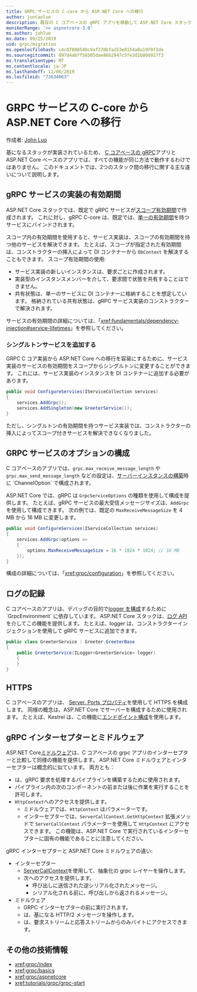 ```yaml
---
title: GRPC サービスの C-core から ASP.NET Core への移行
author: juntaoluo
description: 既存の C コアベースの gRPC アプリを移動して ASP.NET Core スタック上で実行する方法について説明します。
monikerRange: '>= aspnetcore-3.0'
ms.author: johluo
ms.date: 09/25/2019
uid: grpc/migration
ms.openlocfilehash: c4c07808540c9af370bfa253e8154a8a19f0f3de
ms.sourcegitcommit: 897d4abff58505dae86b2947c5fe3d1b80d927f3
ms.translationtype: MT
ms.contentlocale: ja-JP
ms.lasthandoff: 11/06/2019
ms.locfileid: "73634063"
---
```

# <a name="migrating-grpc-services-from-c-core-to-aspnet-core"></a>GRPC サービスの C-core から ASP.NET Core への移行

作成者: [John Luo](https://github.com/juntaoluo)

基になるスタックが実装されているため、 [C コアベースの gRPC](https://grpc.io/blog/grpc-stacks)アプリと ASP.NET Core ベースのアプリでは、すべての機能が同じ方法で動作するわけではありません。 このドキュメントでは、2つのスタック間の移行に関する主な違いについて説明します。

## <a name="grpc-service-implementation-lifetime"></a>gRPC サービスの実装の有効期間

ASP.NET Core スタックでは、既定で gRPC サービスが[スコープ有効期間](xref:fundamentals/dependency-injection#service-lifetimes)で作成されます。 これに対し、gRPC C-core は、既定では、[単一の有効期間](xref:fundamentals/dependency-injection#service-lifetimes)を持つサービスにバインドされます。

スコープ内の有効期間を使用すると、サービス実装は、スコープの有効期間を持つ他のサービスを解決できます。 たとえば、スコープが指定された有効期間は、コンストラクターの挿入によって DI コンテナーから `DbContext` を解決することもできます。 スコープ有効期間の使用:

* サービス実装の新しいインスタンスは、要求ごとに作成されます。
* 実装型のインスタンスメンバーを介して、要求間で状態を共有することはできません。
* 共有状態は、単一のサービスに DI コンテナーに格納することを想定しています。 格納されている共有状態は、gRPC サービス実装のコンストラクターで解決されます。

サービスの有効期間の詳細については、「<xref:fundamentals/dependency-injection#service-lifetimes>」を参照してください。

### <a name="add-a-singleton-service"></a>シングルトンサービスを追加する

GRPC C コア実装から ASP.NET Core への移行を容易にするために、サービス実装のサービスの有効期間をスコープからシングルトンに変更することができます。 これには、サービス実装のインスタンスを DI コンテナーに追加する必要があります。

```csharp
public void ConfigureServices(IServiceCollection services)
{
    services.AddGrpc();
    services.AddSingleton(new GreeterService());
}
```

ただし、シングルトンの有効期間を持つサービス実装では、コンストラクターの挿入によってスコープ付きサービスを解決できなくなりました。

## <a name="configure-grpc-services-options"></a>GRPC サービスのオプションの構成

C コアベースのアプリでは、`grpc.max_receive_message_length` や `grpc.max_send_message_length` などの設定は、[サーバーインスタンスの構築](https://grpc.io/grpc/csharp/api/Grpc.Core.Server.html#Grpc_Core_Server__ctor_System_Collections_Generic_IEnumerable_Grpc_Core_ChannelOption__)時に `ChannelOption` で構成されます。

ASP.NET Core では、gRPC は `GrpcServiceOptions` の種類を使用して構成を提供します。 たとえば、gRPC サービスの最大受信メッセージサイズは、`AddGrpc` を使用して構成できます。 次の例では、既定の `MaxReceiveMessageSize` を 4 MB から 16 MB に変更します。

```csharp
public void ConfigureServices(IServiceCollection services)
{
    services.AddGrpc(options =>
    {
        options.MaxReceiveMessageSize = 16 * 1024 * 1024; // 16 MB
    });
}
```

構成の詳細については、「<xref:grpc/configuration>」を参照してください。

## <a name="logging"></a>ログの記録

C コアベースのアプリは、デバッグの目的で[logger を構成](https://grpc.io/grpc/csharp/api/Grpc.Core.GrpcEnvironment.html?q=size#Grpc_Core_GrpcEnvironment_SetLogger_Grpc_Core_Logging_ILogger_)するために `GrpcEnvironment` に依存しています。 ASP.NET Core スタックは、[ログ API](xref:fundamentals/logging/index)を介してこの機能を提供します。 たとえば、logger は、コンストラクターインジェクションを使用して gRPC サービスに追加できます。

```csharp
public class GreeterService : Greeter.GreeterBase
{
    public GreeterService(ILogger<GreeterService> logger)
    {
    }
}
```

## <a name="https"></a>HTTPS

C コアベースのアプリは、 [Server. Ports プロパティ](https://grpc.io/grpc/csharp/api/Grpc.Core.Server.html#Grpc_Core_Server_Ports)を使用して HTTPS を構成します。 同様の概念は、ASP.NET Core でサーバーを構成するために使用されます。 たとえば、Kestrel は、この機能に[エンドポイント構成](xref:fundamentals/servers/kestrel#endpoint-configuration)を使用します。

## <a name="grpc-interceptors-vs-middleware"></a>gRPC インターセプターとミドルウェア

ASP.NET Core[ミドルウェア](xref:fundamentals/middleware/index)は、C コアベースの grpc アプリのインターセプターと比較して同様の機能を提供します。 ASP.NET Core ミドルウェアとインターセプターは概念的に似ています。 両方とも：

* は、gRPC 要求を処理するパイプラインを構築するために使用されます。
* パイプライン内の次のコンポーネントの前または後に作業を実行することを許可します。
* `HttpContext`へのアクセスを提供します。
  * ミドルウェアでは、`HttpContext` はパラメーターです。
  * インターセプターでは、`ServerCallContext.GetHttpContext` 拡張メソッドで `ServerCallContext` パラメーターを使用して `HttpContext` にアクセスできます。 この機能は、ASP.NET Core で実行されているインターセプターに固有の機能であることに注意してください。

gRPC インターセプターと ASP.NET Core ミドルウェアの違い:

* インターセプター
  * [ServerCallContext](https://grpc.io/grpc/csharp/api/Grpc.Core.ServerCallContext.html)を使用して、抽象化の grpc レイヤーを操作します。
  * 次へのアクセスを提供します。
    * 呼び出しに送信された逆シリアル化されたメッセージ。
    * シリアル化される前に、呼び出しから返されるメッセージ。
* ミドルウェア
  * GRPC インターセプターの前に実行されます。
  * は、基になる HTTP/2 メッセージを操作します。
  * は、要求ストリームと応答ストリームからのみバイトにアクセスできます。

## <a name="additional-resources"></a>その他の技術情報

* <xref:grpc/index>
* <xref:grpc/basics>
* <xref:grpc/aspnetcore>
* <xref:tutorials/grpc/grpc-start>
